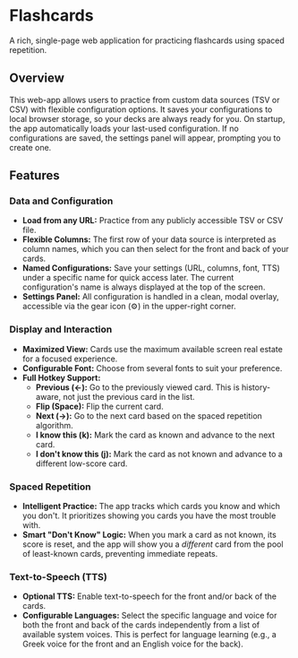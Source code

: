 # Flashcards

A rich, single-page web application for practicing flashcards using spaced repetition.

## Overview

This web-app allows users to practice from custom data sources (TSV or CSV) with flexible configuration options. It saves your configurations to local browser storage, so your decks are always ready for you. On startup, the app automatically loads your last-used configuration. If no configurations are saved, the settings panel will appear, prompting you to create one.

## Features

### Data and Configuration
*   **Load from any URL:** Practice from any publicly accessible TSV or CSV file.
*   **Flexible Columns:** The first row of your data source is interpreted as column names, which you can then select for the front and back of your cards.
*   **Named Configurations:** Save your settings (URL, columns, font, TTS) under a specific name for quick access later. The current configuration's name is always displayed at the top of the screen.
*   **Settings Panel:** All configuration is handled in a clean, modal overlay, accessible via the gear icon (⚙️) in the upper-right corner.

### Display and Interaction
*   **Maximized View:** Cards use the maximum available screen real estate for a focused experience.
*   **Configurable Font:** Choose from several fonts to suit your preference.
*   **Full Hotkey Support:**
    *   **Previous (←):** Go to the previously viewed card. This is history-aware, not just the previous card in the list.
    *   **Flip (Space):** Flip the current card.
    *   **Next (→):** Go to the next card based on the spaced repetition algorithm.
    *   **I know this (k):** Mark the card as known and advance to the next card.
    *   **I don't know this (j):** Mark the card as not known and advance to a different low-score card.

### Spaced Repetition
*   **Intelligent Practice:** The app tracks which cards you know and which you don't. It prioritizes showing you cards you have the most trouble with.
*   **Smart "Don't Know" Logic:** When you mark a card as not known, its score is reset, and the app will show you a *different* card from the pool of least-known cards, preventing immediate repeats.

### Text-to-Speech (TTS)
*   **Optional TTS:** Enable text-to-speech for the front and/or back of the cards.
*   **Configurable Languages:** Select the specific language and voice for both the front and back of the cards independently from a list of available system voices. This is perfect for language learning (e.g., a Greek voice for the front and an English voice for the back).
